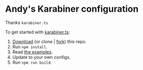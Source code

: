 # Andy's Karabiner configuration
Thanks `karabiner.ts`

To get started with [karabiner.ts](https://github.com/evan-liu/karabiner.ts): 

1. [Download](https://github.com/evan-liu/karabiner.ts-examples/archive/refs/heads/main.zip) (or clone | [fork](https://github.com/evan-liu/karabiner.ts-examples/fork)) this repo.
2. Run `npm install`.
3. Read [the examples](./src/index.ts).
4. Update to your own configs. 
5. Run `npm run build`. 
